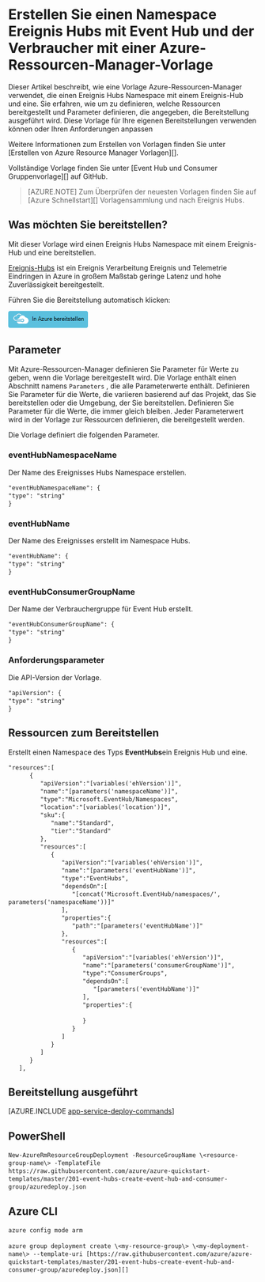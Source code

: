 <properties
    pageTitle="Einen Namespace Ereignis Hubs mit Event Hub und der Verbraucher mit einer Azure-Ressourcen-Manager-Vorlage erstellen | Microsoft Azure"
    description="Erstellen Sie einen Ereignis Hubs Namespace Ereignis Hub und consumergruppe Azure-Ressourcen-Manager-Vorlage"
    services="event-hubs"
    documentationCenter=".net"
    authors="sethmanheim"
    manager="timlt"
    editor=""/>

<tags
    ms.service="event-hubs"
    ms.devlang="tbd"
    ms.topic="article"
    ms.tgt_pltfrm="dotnet"
    ms.workload="na"
    ms.date="08/31/2016"
    ms.author="sethm;shvija"/>

# <a name="create-an-event-hubs-namespace-with-event-hub-and-consumer-group-using-an-azure-resource-manager-template"></a>Erstellen Sie einen Namespace Ereignis Hubs mit Event Hub und der Verbraucher mit einer Azure-Ressourcen-Manager-Vorlage

Dieser Artikel beschreibt, wie eine Vorlage Azure-Ressourcen-Manager verwendet, die einen Ereignis Hubs Namespace mit einem Ereignis-Hub und eine. Sie erfahren, wie um zu definieren, welche Ressourcen bereitgestellt und Parameter definieren, die angegeben, die Bereitstellung ausgeführt wird. Diese Vorlage für Ihre eigenen Bereitstellungen verwenden können oder Ihren Anforderungen anpassen

Weitere Informationen zum Erstellen von Vorlagen finden Sie unter [Erstellen von Azure Resource Manager Vorlagen][].

Vollständige Vorlage finden Sie unter [Event Hub und Consumer Gruppenvorlage][] auf GitHub.

>[AZURE.NOTE]
>Zum Überprüfen der neuesten Vorlagen finden Sie auf [Azure Schnellstart][] Vorlagensammlung und nach Ereignis Hubs.

## <a name="what-will-you-deploy"></a>Was möchten Sie bereitstellen?

Mit dieser Vorlage wird einen Ereignis Hubs Namespace mit einem Ereignis-Hub und eine bereitstellen.

[Ereignis-Hubs](../event-hubs/event-hubs-what-is-event-hubs.md) ist ein Ereignis Verarbeitung Ereignis und Telemetrie Eindringen in Azure in großem Maßstab geringe Latenz und hohe Zuverlässigkeit bereitgestellt.

Führen Sie die Bereitstellung automatisch klicken:

[![In Azure bereitstellen](./media/event-hubs-resource-manager-namespace-event-hub/deploybutton.png)](https://portal.azure.com/#create/Microsoft.Template/uri/https%3A%2F%2Fraw.githubusercontent.com%2FAzure%2Fazure-quickstart-templates%2Fmaster%2F201-event-hubs-create-event-hub-and-consumer-group%2Fazuredeploy.json)

## <a name="parameters"></a>Parameter

Mit Azure-Ressourcen-Manager definieren Sie Parameter für Werte zu geben, wenn die Vorlage bereitgestellt wird. Die Vorlage enthält einen Abschnitt namens `Parameters` , die alle Parameterwerte enthält. Definieren Sie Parameter für die Werte, die variieren basierend auf das Projekt, das Sie bereitstellen oder die Umgebung, der Sie bereitstellen. Definieren Sie Parameter für die Werte, die immer gleich bleiben. Jeder Parameterwert wird in der Vorlage zur Ressourcen definieren, die bereitgestellt werden.

Die Vorlage definiert die folgenden Parameter.

### <a name="eventhubnamespacename"></a>eventHubNamespaceName

Der Name des Ereignisses Hubs Namespace erstellen.

```
"eventHubNamespaceName": {
"type": "string"
}
```

### <a name="eventhubname"></a>eventHubName

Der Name des Ereignisses erstellt im Namespace Hubs.

```
"eventHubName": {
"type": "string"
}
```

### <a name="eventhubconsumergroupname"></a>eventHubConsumerGroupName

Der Name der Verbrauchergruppe für Event Hub erstellt.

```
"eventHubConsumerGroupName": {
"type": "string"
}
```

### <a name="apiversion"></a>Anforderungsparameter

Die API-Version der Vorlage.

```
"apiVersion": {
"type": "string"
}
```

## <a name="resources-to-deploy"></a>Ressourcen zum Bereitstellen

Erstellt einen Namespace des Typs **EventHubs**ein Ereignis Hub und eine.

```
"resources":[  
      {  
         "apiVersion":"[variables('ehVersion')]",
         "name":"[parameters('namespaceName')]",
         "type":"Microsoft.EventHub/Namespaces",
         "location":"[variables('location')]",
         "sku":{  
            "name":"Standard",
            "tier":"Standard"
         },
         "resources":[  
            {  
               "apiVersion":"[variables('ehVersion')]",
               "name":"[parameters('eventHubName')]",
               "type":"EventHubs",
               "dependsOn":[  
                  "[concat('Microsoft.EventHub/namespaces/', parameters('namespaceName'))]"
               ],
               "properties":{  
                  "path":"[parameters('eventHubName')]"
               },
               "resources":[  
                  {  
                     "apiVersion":"[variables('ehVersion')]",
                     "name":"[parameters('consumerGroupName')]",
                     "type":"ConsumerGroups",
                     "dependsOn":[  
                        "[parameters('eventHubName')]"
                     ],
                     "properties":{  

                     }
                  }
               ]
            }
         ]
      }
   ],
```

## <a name="commands-to-run-deployment"></a>Bereitstellung ausgeführt

[AZURE.INCLUDE [app-service-deploy-commands](../../includes/app-service-deploy-commands.md)]

## <a name="powershell"></a>PowerShell

```
New-AzureRmResourceGroupDeployment -ResourceGroupName \<resource-group-name\> -TemplateFile https://raw.githubusercontent.com/azure/azure-quickstart-templates/master/201-event-hubs-create-event-hub-and-consumer-group/azuredeploy.json
```

## <a name="azure-cli"></a>Azure CLI

```
azure config mode arm

azure group deployment create \<my-resource-group\> \<my-deployment-name\> --template-uri [https://raw.githubusercontent.com/azure/azure-quickstart-templates/master/201-event-hubs-create-event-hub-and-consumer-group/azuredeploy.json][]
```

[Azure-Ressourcen-Manager Vorlagen erstellen]: ../resource-group-authoring-templates.md
[Azure Schnellstart-Vorlagen]:  https://azure.microsoft.com/documentation/templates/?term=event+hubs
[Using Azure PowerShell with Azure Resource Manager]: ../powershell-azure-resource-manager.md
[Using the Azure CLI for Mac, Linux, and Windows with Azure Resource Management]: ../xplat-cli-azure-resource-manager.md
[Ereignis-Hub und Consumer Gruppenvorlage]: https://github.com/Azure/azure-quickstart-templates/blob/master/201-event-hubs-create-event-hub-and-consumer-group/
